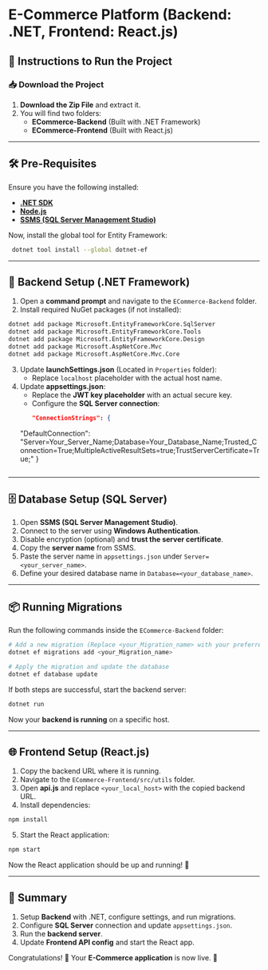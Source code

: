 # E-Commerce Platform (Backend: .NET, Frontend: React.js)

## 🚀 Instructions to Run the Project

### 📥 Download the Project

1. **Download the Zip File** and extract it.
2. You will find two folders:
   - **ECommerce-Backend** (Built with .NET Framework)
   - **ECommerce-Frontend** (Built with React.js)

---

## 🛠 Pre-Requisites

Ensure you have the following installed:

- [**.NET SDK**](https://dotnet.microsoft.com/download)
- [**Node.js**](https://nodejs.org/)
- [**SSMS (SQL Server Management Studio)**](https://aka.ms/ssmsfullsetup)

Now, install the global tool for Entity Framework:

```sh
 dotnet tool install --global dotnet-ef
```

---

## 🔧 Backend Setup (.NET Framework)

1. Open a **command prompt** and navigate to the `ECommerce-Backend` folder.
2. Install required NuGet packages (if not installed):

```sh
dotnet add package Microsoft.EntityFrameworkCore.SqlServer
dotnet add package Microsoft.EntityFrameworkCore.Tools
dotnet add package Microsoft.EntityFrameworkCore.Design
dotnet add package Microsoft.AspNetCore.Mvc
dotnet add package Microsoft.AspNetCore.Mvc.Core
```

3. Update **launchSettings.json** (Located in `Properties` folder):
   - Replace `localhost` placeholder with the actual host name.
4. Update **appsettings.json**:
   - Replace the **JWT key placeholder** with an actual secure key.
   - Configure the **SQL Server connection**:
     ```json
     "ConnectionStrings": {
    "DefaultConnection": "Server=Your_Server_Name;Database=Your_Database_Name;Trusted_Connection=True;MultipleActiveResultSets=true;TrustServerCertificate=True;"
  }
     ```

---

## 🗄 Database Setup (SQL Server)

1. Open **SSMS (SQL Server Management Studio)**.
2. Connect to the server using **Windows Authentication**.
3. Disable encryption (optional) and **trust the server certificate**.
4. Copy the **server name** from SSMS.
5. Paste the server name in `appsettings.json` under `Server=<your_server_name>`.
6. Define your desired database name in `Database=<your_database_name>`.

---

## 📦 Running Migrations

Run the following commands inside the `ECommerce-Backend` folder:

```sh
# Add a new migration (Replace <your_Migration_name> with your preferred name)
dotnet ef migrations add <your_Migration_name>

# Apply the migration and update the database
dotnet ef database update
```

If both steps are successful, start the backend server:

```sh
dotnet run
```

Now your **backend is running** on a specific host.

---

## 🌐 Frontend Setup (React.js)

1. Copy the backend URL where it is running.
2. Navigate to the `ECommerce-Frontend/src/utils` folder.
3. Open **api.js** and replace `<your_local_host>` with the copied backend URL.
4. Install dependencies:

```sh
npm install
```

5. Start the React application:

```sh
npm start
```

Now the React application should be up and running! 🎉

---

## 🎯 Summary

1. Setup **Backend** with .NET, configure settings, and run migrations.
2. Configure **SQL Server** connection and update `appsettings.json`.
3. Run the **backend server**.
4. Update **Frontend API config** and start the React app.

Congratulations! 🎉 Your **E-Commerce application** is now live. 🚀
